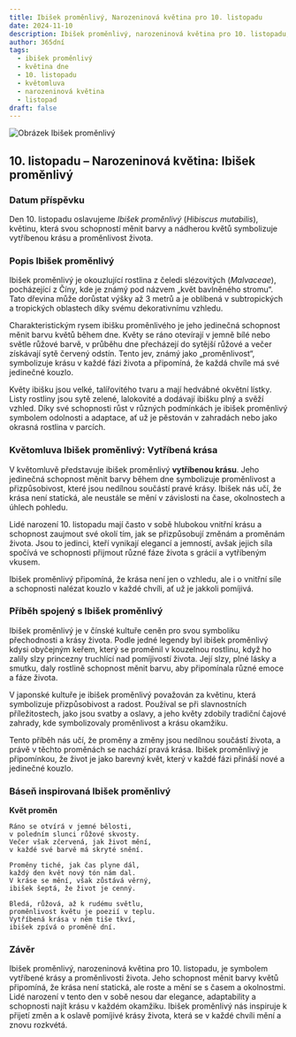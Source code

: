 ```yaml
---
title: Ibišek proměnlivý, Narozeninová květina pro 10. listopadu
date: 2024-11-10
description: Ibišek proměnlivý, narozeninová květina pro 10. listopadu, je symbolem Vytříbená krása. Objevte její jedinečný význam, fascinující příběhy a poezii, která oslavuje její krásu.
author: 365dní
tags:
  - ibišek proměnlivý
  - květina dne
  - 10. listopadu
  - květomluva
  - narozeninová květina
  - listopad
draft: false
---
```


![Obrázek Ibišek proměnlivý](https://cdn.pixabay.com/photo/2019/08/10/14/04/hibiscus-mutabilis-4397033_1280.jpg#center)


## 10. listopadu – Narozeninová květina: Ibišek proměnlivý

### Datum příspěvku

Den 10. listopadu oslavujeme _Ibišek proměnlivý_ (_Hibiscus mutabilis_), květinu, která svou schopností měnit barvy a nádherou květů symbolizuje vytříbenou krásu a proměnlivost života.

### Popis Ibišek proměnlivý

Ibišek proměnlivý je okouzlující rostlina z čeledi slézovitých (_Malvaceae_), pocházející z Číny, kde je známý pod názvem „květ bavlněného stromu“. Tato dřevina může dorůstat výšky až 3 metrů a je oblíbená v subtropických a tropických oblastech díky svému dekorativnímu vzhledu.

Charakteristickým rysem ibišku proměnlivého je jeho jedinečná schopnost měnit barvu květů během dne. Květy se ráno otevírají v jemně bílé nebo světle růžové barvě, v průběhu dne přecházejí do sytější růžové a večer získávají sytě červený odstín. Tento jev, známý jako „proměnlivost“, symbolizuje krásu v každé fázi života a připomíná, že každá chvíle má své jedinečné kouzlo.

Květy ibišku jsou velké, talířovitého tvaru a mají hedvábné okvětní lístky. Listy rostliny jsou sytě zelené, lalokovité a dodávají ibišku plný a svěží vzhled. Díky své schopnosti růst v různých podmínkách je ibišek proměnlivý symbolem odolnosti a adaptace, ať už je pěstován v zahradách nebo jako okrasná rostlina v parcích.

### Květomluva Ibišek proměnlivý: Vytříbená krása

V květomluvě představuje ibišek proměnlivý **vytříbenou krásu**. Jeho jedinečná schopnost měnit barvy během dne symbolizuje proměnlivost a přizpůsobivost, které jsou nedílnou součástí pravé krásy. Ibišek nás učí, že krása není statická, ale neustále se mění v závislosti na čase, okolnostech a úhlech pohledu.

Lidé narození 10. listopadu mají často v sobě hlubokou vnitřní krásu a schopnost zaujmout své okolí tím, jak se přizpůsobují změnám a proměnám života. Jsou to jedinci, kteří vynikají elegancí a jemností, avšak jejich síla spočívá ve schopnosti přijmout různé fáze života s grácií a vytříbeným vkusem.

Ibišek proměnlivý připomíná, že krása není jen o vzhledu, ale i o vnitřní síle a schopnosti nalézat kouzlo v každé chvíli, ať už je jakkoli pomíjivá.

### Příběh spojený s Ibišek proměnlivý

Ibišek proměnlivý je v čínské kultuře ceněn pro svou symboliku přechodnosti a krásy života. Podle jedné legendy byl ibišek proměnlivý kdysi obyčejným keřem, který se proměnil v kouzelnou rostlinu, když ho zalily slzy princezny truchlící nad pomíjivostí života. Její slzy, plné lásky a smutku, daly rostlině schopnost měnit barvu, aby připomínala různé emoce a fáze života.

V japonské kultuře je ibišek proměnlivý považován za květinu, která symbolizuje přizpůsobivost a radost. Používal se při slavnostních příležitostech, jako jsou svatby a oslavy, a jeho květy zdobily tradiční čajové zahrady, kde symbolizovaly proměnlivost a krásu okamžiku.

Tento příběh nás učí, že proměny a změny jsou nedílnou součástí života, a právě v těchto proměnách se nachází pravá krása. Ibišek proměnlivý je připomínkou, že život je jako barevný květ, který v každé fázi přináší nové a jedinečné kouzlo.

### Báseň inspirovaná Ibišek proměnlivý

**Květ proměn**

```
Ráno se otvírá v jemné bělosti,  
v poledním slunci růžové skvosty.  
Večer však zčervená, jak život mění,  
v každé své barvě má skryté snění.  

Proměny tiché, jak čas plyne dál,  
každý den květ nový tón nám dal.  
V kráse se mění, však zůstává věrný,  
ibišek šeptá, že život je cenný.  

Bledá, růžová, až k rudému světlu,  
proměnlivost květu je poezií v teplu.  
Vytříbená krása v něm tiše tkví,  
ibišek zpívá o proměně dní.  
```

### Závěr

Ibišek proměnlivý, narozeninová květina pro 10. listopadu, je symbolem vytříbené krásy a proměnlivosti života. Jeho schopnost měnit barvy květů připomíná, že krása není statická, ale roste a mění se s časem a okolnostmi. Lidé narození v tento den v sobě nesou dar elegance, adaptability a schopnosti najít krásu v každém okamžiku. Ibišek proměnlivý nás inspiruje k přijetí změn a k oslavě pomíjivé krásy života, která se v každé chvíli mění a znovu rozkvétá.